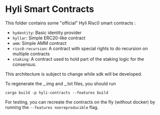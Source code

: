 # Hyli Smart Contracts

This folder contains some "official" Hyli Risc0 smart contracts :

- `hydentity`: Basic identity provider
- `hyllar`: Simple ERC20-like contract
- `amm`: Simple AMM contract
- `risc0-recursion`: A contract with special rights to do recursion on multiple contracts
- `staking`: A contract used to hold part of the staking logic for the consensus.

This architecture is subject to change while sdk will be developed.

To regenerate the _.img and _.txt files, you should run

```
cargo build -p hyli-contracts --features build
```

For testing, you can recreate the contracts on the fly (without docker) by running the `--features nonreproducible` flag.
